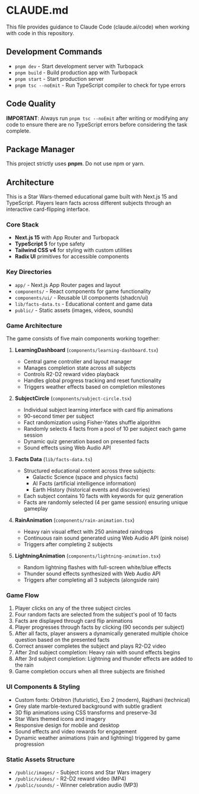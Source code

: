 # CLAUDE.md

This file provides guidance to Claude Code (claude.ai/code) when working with code in this repository.

## Development Commands

- `pnpm dev` - Start development server with Turbopack
- `pnpm build` - Build production app with Turbopack
- `pnpm start` - Start production server
- `pnpm tsc --noEmit` - Run TypeScript compiler to check for type errors

## Code Quality

**IMPORTANT**: Always run `pnpm tsc --noEmit` after writing or modifying any code to ensure there are no TypeScript errors before considering the task complete.

## Package Manager

This project strictly uses **pnpm**. Do not use npm or yarn.

## Architecture

This is a Star Wars-themed educational game built with Next.js 15 and TypeScript. Players learn facts across different subjects through an interactive card-flipping interface.

### Core Stack
- **Next.js 15** with App Router and Turbopack
- **TypeScript 5** for type safety
- **Tailwind CSS v4** for styling with custom utilities
- **Radix UI** primitives for accessible components

### Key Directories
- `app/` - Next.js App Router pages and layout
- `components/` - React components for game functionality
- `components/ui/` - Reusable UI components (shadcn/ui)
- `lib/facts-data.ts` - Educational content and game data
- `public/` - Static assets (images, videos, sounds)

### Game Architecture

The game consists of five main components working together:

1. **LearningDashboard** (`components/learning-dashboard.tsx`)
   - Central game controller and layout manager
   - Manages completion state across all subjects
   - Controls R2-D2 reward video playback
   - Handles global progress tracking and reset functionality
   - Triggers weather effects based on completion milestones

2. **SubjectCircle** (`components/subject-circle.tsx`)
   - Individual subject learning interface with card flip animations
   - 90-second timer per subject
   - Fact randomization using Fisher-Yates shuffle algorithm
   - Randomly selects 4 facts from a pool of 10 per subject each game session
   - Dynamic quiz generation based on presented facts
   - Sound effects using Web Audio API

3. **Facts Data** (`lib/facts-data.ts`)
   - Structured educational content across three subjects:
     - Galactic Science (space and physics facts)
     - AI Facts (artificial intelligence information)
     - Earth History (historical events and discoveries)
   - Each subject contains 10 facts with keywords for quiz generation
   - Facts are randomly selected (4 per game session) ensuring unique gameplay

4. **RainAnimation** (`components/rain-animation.tsx`)
   - Heavy rain visual effect with 250 animated raindrops
   - Continuous rain sound generated using Web Audio API (pink noise)
   - Triggers after completing 2 subjects

5. **LightningAnimation** (`components/lightning-animation.tsx`)
   - Random lightning flashes with full-screen white/blue effects
   - Thunder sound effects synthesized with Web Audio API
   - Triggers after completing all 3 subjects (alongside rain)

### Game Flow
1. Player clicks on any of the three subject circles
2. Four random facts are selected from the subject's pool of 10 facts
3. Facts are displayed through card flip animations
4. Player progresses through facts by clicking (90 seconds per subject)
5. After all facts, player answers a dynamically generated multiple choice question based on the presented facts
6. Correct answer completes the subject and plays R2-D2 video
7. After 2nd subject completion: Heavy rain with sound effects begins
8. After 3rd subject completion: Lightning and thunder effects are added to the rain
9. Game completion occurs when all three subjects are finished

### UI Components & Styling
- Custom fonts: Orbitron (futuristic), Exo 2 (modern), Rajdhani (technical)
- Grey slate marble-textured background with subtle gradient
- 3D flip animations using CSS transforms and preserve-3d
- Star Wars themed icons and imagery
- Responsive design for mobile and desktop
- Sound effects and video rewards for engagement
- Dynamic weather animations (rain and lightning) triggered by game progression

### Static Assets Structure
- `/public/images/` - Subject icons and Star Wars imagery
- `/public/videos/` - R2-D2 reward video (MP4)
- `/public/sounds/` - Winner celebration audio (MP3)